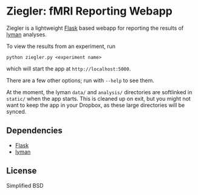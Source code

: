 Ziegler: fMRI Reporting Webapp
==============================

Ziegler is a lightweight [Flask](http://flask.pocoo.org/) based webapp for reporting the results of [lyman](https://github.com/mwaskom/lyman) analyses.

To view the results from an experiment, run

    python ziegler.py <experiment name>

which will start the app at `http://localhost:5000`.

There are a few other options; run with `--help` to see them.

At the moment, the lyman `data/` and `analysis/` directories are softlinked in `static/` when the app starts. This is cleaned up on exit, but you might not want to keep the app in your Dropbox, as these large directories will be synced.

Dependencies
------------
- [Flask](http://flask.pocoo.org/)
- [lyman](https://github.com/mwaskom/lyman)

License
-------
Simplified BSD
